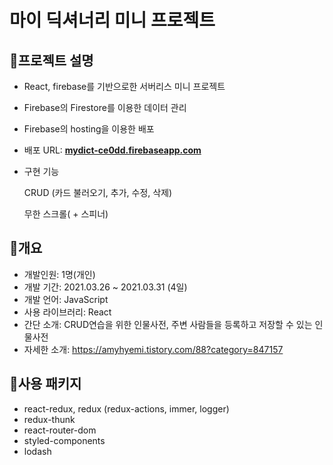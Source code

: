 # 마이 딕셔너리 미니 프로젝트

## 💛프로젝트 설명

- React, firebase를 기반으로한 서버리스 미니 프로젝트

- Firebase의 Firestore를 이용한 데이터 관리

- Firebase의 hosting을 이용한 배포

- 배포 URL: **[mydict-ce0dd.firebaseapp.com](https://mydict-ce0dd.firebaseapp.com/)**

- 구현 기능

  CRUD (카드 불러오기, 추가, 수정, 삭제)

  무한 스크롤( + 스피너)



## 🧡개요

- 개발인원: 1명(개인)
- 개발 기간: 2021.03.26 ~ 2021.03.31 (4일)
- 개발 언어: JavaScript
- 사용 라이브러리: React
- 간단 소개: CRUD연습을 위한 인물사전, 주변 사람들을 등록하고 저장할 수 있는 인물사전
- 자세한 소개: https://amyhyemi.tistory.com/88?category=847157

## 💚사용 패키지

- react-redux, redux (redux-actions, immer, logger)
- redux-thunk
- react-router-dom
- styled-components
- lodash
